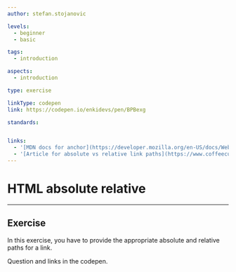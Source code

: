 ```yaml
---
author: stefan.stojanovic

levels:
  - beginner
  - basic

tags:
  - introduction

aspects:
  - introduction

type: exercise

linkType: codepen
link: https://codepen.io/enkidevs/pen/BPBexg

standards:


links:
  - '[MDN docs for anchor](https://developer.mozilla.org/en-US/docs/Web/HTML/Element/a){website}'
  - '[Article for absolute vs relative link paths](https://www.coffeecup.com/help/articles/absolute-vs-relative-pathslinks/){website}'
---
```

# HTML absolute relative
---

## Exercise
In this exercise, you have to provide the appropriate absolute and relative paths for a link.

Question and links in the codepen.
